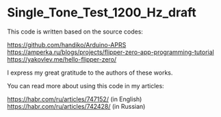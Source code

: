 # Single_Tone_Test_1200_Hz_draft

This code is written based on the source codes:

https://github.com/handiko/Arduino-APRS
https://amperka.ru/blogs/projects/flipper-zero-app-programming-tutorial
https://yakovlev.me/hello-flipper-zero/

I express my great gratitude to the authors of these works.

You can read more about using this code in my articles:

https://habr.com/ru/articles/747152/ (in English)
https://habr.com/ru/articles/742428/ (in Russian)
